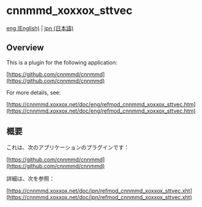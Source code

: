 # cnnmmd_xoxxox_sttvec

[eng (English)](#Overview) | [jpn (日本語)](#概要)

## Overview

This is a plugin for the following application:

[https://github.com/cnnmmd/cnnmmd](https://github.com/cnnmmd/cnnmmd)

For more details, see:

[https://cnnmmd.xoxxox.net/doc/eng/refmod_cnnmmd_xoxxox_sttvec.htm](https://cnnmmd.xoxxox.net/doc/eng/refmod_cnnmmd_xoxxox_sttvec.htm)

## 概要

これは、次のアプリケーションのプラグインです：

[https://github.com/cnnmmd/cnnmmd](https://github.com/cnnmmd/cnnmmd)

詳細は、次を参照：

[https://cnnmmd.xoxxox.net/doc/jpn/refmod_cnnmmd_xoxxox_sttvec.xht](https://cnnmmd.xoxxox.net/doc/jpn/refmod_cnnmmd_xoxxox_sttvec.xht)